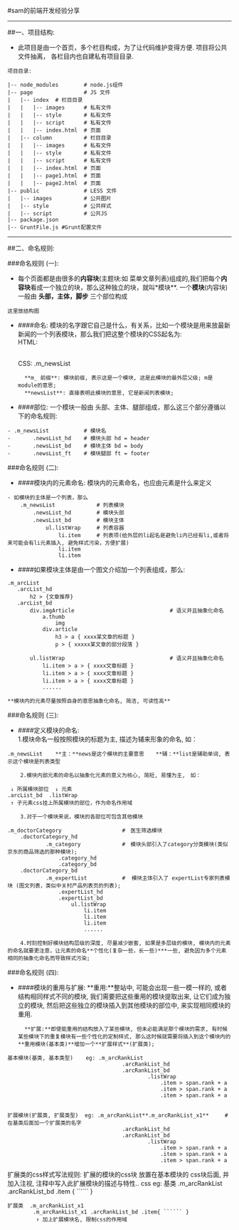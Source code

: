#sam的前端开发经验分享
****************************************************************
##一、项目结构:
-    此项目是由一个首页，多个栏目构成，为了让代码维护变得方便. 项目将公共文件抽离， 各栏目内也自建私有项目目录.
    
    
```
项目目录:

|-- node_modules        # node.js组件
|-- page                # JS 文件
|   |-- index  # 栏目目录
|   |   |-- images      # 私有文件
|   |   |-- style       # 私有文件
|   |   |-- script      # 私有文件
|   |   |-- index.html  # 页面
|   |-- column          # 栏目目录
|   |   |-- images      # 私有文件
|   |   |-- style       # 私有文件
|   |   |-- script      # 私有文件
|   |   |-- index.html  # 页面
|   |   |-- page1.html  # 页面
|   |   |-- page2.html  # 页面
|-- public              # LESS 文件
|   |-- images          # 公共图片
|   |-- style           # 公共样式
|   |-- script          # 公共JS
|-- package.json
|-- GruntFile.js #Grunt配置文件
```

**************************************************************************************************************

##二、命名规则:


###命名规则 (一):
- 每个页面都是由很多的**内容块**(主题块:如 菜单文章列表)组成的,我们把每个**内容块**看成一个独立的块，那么这种独立的块，就叫*模块**. 一个**模块**(内容块)一般由 **头部，主体，脚步** 三个部位构成  

```
这里放结构图

```

- ####命名: 模块的名字跟它自己是什么，有关系，比如一个模块是用来放最新新闻的一个列表模块，那么我们把这整个模块的CSS起名为:  
        HTML:    <div class="m_newsList"></div>  
        CSS:     .m_newsList

        **m_ 前缀**: 模块前缀, 表示这是一个模块, 这是此模块的最外层父级; m是module的意思;  
        **newsList**: 直接表明此模块的意思, 它是新闻列表模块;  

- ####部位: 一个模块一般由 头部、主体、腿部组成，那么这三个部分遵循以下的命名规则:  
```
- .m_newsList           # 模块名
-       .newsList_hd    # 模块头部 hd = header
-       .newsList_bd    # 模块主体 bd = body
-       .newsList_ft    # 模块腿部 ft = footer
```
            

###命名规则 (二):
- ####模块内的元素命名: 模块内的元素命名，也应由元素是什么来定义  
```
- 如模块的主体是一个列表，那么
    .m_newsList             # 列表模块
        .newsList_hd        # 模块头部
        .newsList_bd        # 模块主体
            ul.listWrap     # 列表容器
                li.item     # 列表项(给外层的li起名是避免li内已经有li,或者将来可能会有li元素插入, 避免样式污染，方便扩展)
                li.item
                li.item
```

- ####如果模块主体是由一个图文介绍加一个列表组成，那么:  
 ```
 .m_arcList
    .arcList_hd
        h2 > {文章推荐}
    .arcList_bd
        div.imgArticle                              # 语义并且抽象化命名
            a.thumb
                img
            div.article
                h3 > a { xxxx某文章的标题 }
                p > { xxxxx某文章的部分段落 }
    
        ul.listWrap                                 # 语义并且抽象化命名
            li.item > a > { xxxx文章标题 }
            li.item > a > { xxxx文章标题 }
            li.item > a > { xxxx文章标题 }
            ......
 ```
    **模块内的元素尽量按照自身的意思抽象化命名, 简洁, 可读性高**    
        

###命名规则 (三):  
- ####定义模块的命名:  
        1.模块命名一般按照模块的标题为主, 描述为辅来形象的命名, 如： 
```
.m_newsList    **主：**news是这个模块的主要意思  　**辅：**list是辅助单词, 表示这个模块是列表类型  

```
                        
        2.模块内部元素的命名以抽象化元素的意义为核心, 简短, 易懂为主,　如：   
```
 ↓ 所属模块部位  ↓ 元素  
.arcList_bd  .listWrap  
 ↑ 子元素css挂上所属模块的部位，作为命名作用域   

``` 
             
        3.对于一个模块来说，模块的各部位可包含其他模块
```
.m_doctorCategory                   #　医生筛选模块
    .doctorCategory_hd
            .m_category             #　模块头部引入了category分类模块(类似京东的商品筛选的那种模块);
                .category_hd
                .category_bd
    .doctorCategory_bd
            .m_expertList           #  模块主体引入了 expertList专家列表模块 (图文列表，类似中关村产品列表页的列表);
                .expertList_hd
                .expertList_bd
                    ul.listWrap
                        li.item
                        li.item
                        li.item
                        ......

```
            
        4.时刻控制好模块结构层级的深度, 尽量减少嵌套, 如果是多层级的模块, 模块内的元素的命名就要更注意，让元素的命名**个性化(复杂一些，长一些)***一些, 避免因为多个元素相同的抽象化命名而导致样式污染;
        
        
###命名规则 (四):  
- ####模块的重用与扩展:
        **重用:**整站中, 可能会出现一些一模一样的, 或者结构相同样式不同的模块, 我们需要把这些重用的模块提取出来, 让它们成为独立的模块, 然后把这些独立的模块插入到其他模块的部位中, 来实现相同模块的重用. 

        **扩展:**即使能重用的结构放入了某些模块, 但未必能满足那个模块的需求, 有时候某些模块下的重复模块有一些个性化的定制样式, 那么这时候就需要将插入到这个模块内的**重用模块(基本类)**增加一个**扩展样式**(扩展类); 

```
基本模块(基类, 基本类型)    eg: .m_arcRankList
                                    .arcRankList_hd
                                    .arcRankList_bd
                                            .listWrap
                                                .item > span.rank + a
                                                .item > span.rank + a
                                                .item > span.rank + a
         
                    
扩展模块(扩展类, 扩展类型)  eg: .m_arcRankList**.m_arcRankList_x1**     # 在基类后面加一个扩展类的名字
                                    .arcRankList_hd
                                    .arcRankList_bd
                                            .listWrap
                                                .item > span.rank + a
                                                .item > span.rank + a
                                                .item > span.rank + a            
```
扩展类的css样式写法规则:    扩展的模块的css块 放置在基本模块的 css块后面, 并加入注视, 注释中写入此扩展模块的描述与特性..
css eg: 
    基类    .m_arcRankList
            .arcRankList_bd .item { `````` }
                
    扩展类  .m_arcRankList_x1
            .m_arcRankList_x1 .arcRankList_bd .item{ `````` }
             ↑ 加上扩展模块名, 限制css的作用域
             
            
        
    
    

